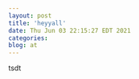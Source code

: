 ```yaml
---
layout: post
title: 'heyyall'
date: Thu Jun 03 22:15:27 EDT 2021
categories: 
blog: at
---
```

tsdt 